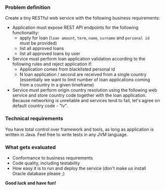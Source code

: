 ### Problem definition
Create a tiny RESTful web service with the following business requirements:

- Application must expose REST API endpoints for the following functionality:
  - apply for loan (`loan amount`, `term`, `name`, `surname` and `personal id` must be provided)
  - list all approved loans
  - list all approved loans by user
- Service must perform loan application validation according to the following rules and reject application if:
  - Application comes from blacklisted personal id
  - N loan application / second are received from a single country (essentially we want to limit number of loan applications coming from a country in a given timeframe)
- Service must perform origin country resolution using the following web service and store country code together with the loan application. Because networking is unreliable and services tend to fail, let's agree on default country code - "lv".

### Technical requirements

You have total control over framework and tools, as long as application is written in Java. Feel free to write tests in any JVM language.

### What gets evaluated

- Conformance to business requirements
- Code quality, including testability
- How easy it is to run and deploy the service (don't make us install Oracle database please ;)

**Good luck and have fun!**
